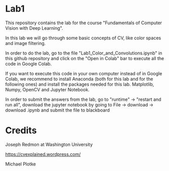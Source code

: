 # Lab1

This repository contains the lab for the course "Fundamentals of Computer Vision with Deep Learning".

In this lab we will go through some basic concepts of CV, like color spaces and image filtering.

In order to do the lab, go to the file "Lab1_Color_and_Convolutions.ipynb" in this github repository and click on the "Open in Colab" bar to execute all the code in Google Colab.

If you want to execute this code in your own computer instead of in Google Colab, we recommend to install Anaconda (both for this lab and for the following ones) and install the packages needed for this lab. Matplotlib, Numpy, OpenCV and Jupyter Notebook.

In order to submit the answers from the lab, go to "runtime" -> "restart and run all", download the jupyter notebook by going to File -> download -> download .ipynb and submit the file to blackboard

# Credits

Joseph Redmon at Washington University

https://cvexplained.wordpress.com/

Michael Plotke
